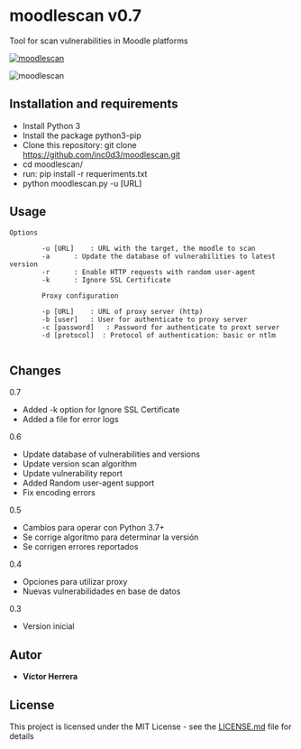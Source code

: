 # moodlescan v0.7
Tool for scan vulnerabilities in Moodle platforms

[![moodlescan](https://github.com/inc0d3/moodlescan/workflows/moodlescan/badge.svg)](https://github.com/inc0d3/moodlescan/actions/runs/444166527)

![moodlescan](https://user-images.githubusercontent.com/24817405/100559004-95cec400-328f-11eb-9f4a-4fe36a526c21.JPG)

## Installation and requirements

- Install Python 3
- Install the package python3-pip
- Clone this repository: git clone https://github.com/inc0d3/moodlescan.git
- cd moodlescan/
- run: pip install -r requeriments.txt
- python moodlescan.py -u [URL]

## Usage
```
Options

		-u [URL] 	: URL with the target, the moodle to scan
		-a 		: Update the database of vulnerabilities to latest version
		-r 		: Enable HTTP requests with random user-agent
		-k 		: Ignore SSL Certificate

		Proxy configuration

		-p [URL]	: URL of proxy server (http)
		-b [user]	: User for authenticate to proxy server
		-c [password]	: Password for authenticate to proxt server
		-d [protocol]  : Protocol of authentication: basic or ntlm


```
## Changes

0.7

- Added -k option for Ignore SSL Certificate
- Added a file for error logs

0.6

- Update database of vulnerabilities and versions
- Update version scan algorithm
- Update vulnerability report
- Added Random user-agent support
- Fix encoding errors

0.5

- Cambios para operar con Python 3.7+
- Se corrige algoritmo para determinar la versión
- Se corrigen errores reportados

0.4

- Opciones para utilizar proxy
- Nuevas vulnerabilidades en base de datos

0.3

- Version inicial

## Autor

* **Víctor Herrera** 

## License

This project is licensed under the MIT License - see the [LICENSE.md](LICENSE.md) file for details
